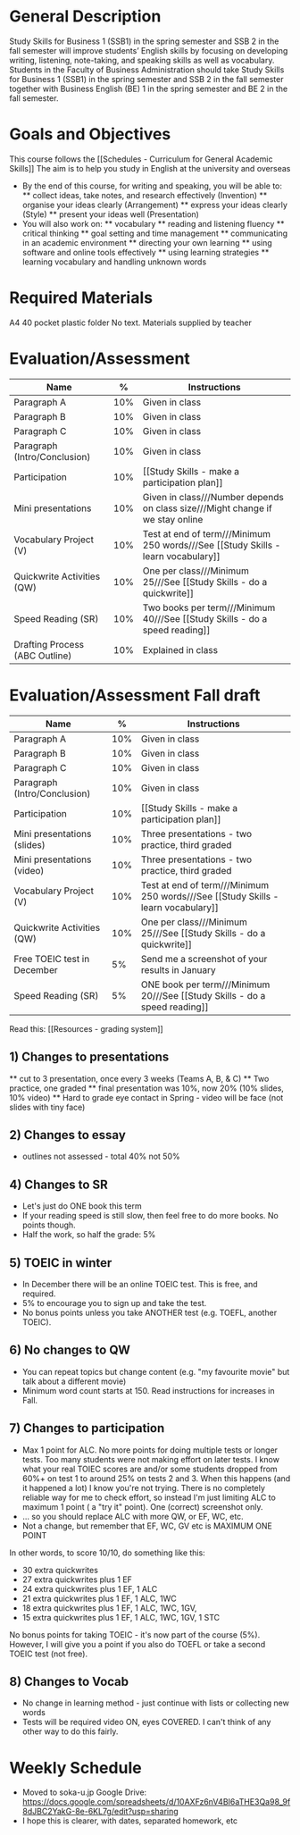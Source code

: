 # General Description
Study Skills for Business 1 (SSB1) in the spring semester and SSB 2 in the fall semester will improve students’
English skills by focusing on developing writing, listening, note-taking, and speaking skills as well as vocabulary.
Students in the Faculty of Business Administration should take Study Skills for Business 1 (SSB1) in the spring
semester and SSB 2 in the fall semester together with Business English (BE) 1 in the spring semester and BE 2 in
the fall semester.

# Goals and Objectives
This course follows the [[Schedules - Curriculum for General Academic Skills]]
The aim is to help you study in English at the university and overseas

* By the end of this course, for writing and speaking, you will be able to:
** collect ideas, take notes, and research effectively (Invention)
** organise your ideas clearly (Arrangement)
** express your ideas clearly (Style)
** present your ideas well (Presentation)
* You will also work on:
** vocabulary
** reading and listening fluency
** critical thinking
** goal setting and time management
** communicating in an academic environment
** directing your own learning
** using software and online tools effectively
** using learning strategies
** learning vocabulary and handling unknown words

# Required Materials
A4 40 pocket plastic folder
No text. Materials supplied by teacher

# Evaluation/Assessment
Name                        |%      |Instructions
----------------------------|-------|-------------
Paragraph A                 |10%    |Given in class
Paragraph B                 |10%    |Given in class    
Paragraph C                 |10%    |Given in class
Paragraph (Intro/Conclusion)|10%|Given in class
Participation               |10%    |[[Study Skills - make a participation plan]]   
Mini presentations          |10%    |Given in class///Number depends on class size///Might change if we stay online
Vocabulary Project (V)      |10%    |Test at end of term///Minimum 250 words///See [[Study Skills - learn vocabulary]]
Quickwrite Activities (QW)  |10%    |One per class///Minimum 25///See [[Study Skills - do a quickwrite]]    
Speed Reading (SR)          |10%    |Two books per term///Minimum 40///See [[Study Skills - do a speed reading]]
Drafting Process (ABC Outline)|10%  |Explained in class
 


# Evaluation/Assessment Fall draft
Name                        |%      |Instructions
----------------------------|-------|-------------
Paragraph A                 |10%    |Given in class
Paragraph B                 |10%    |Given in class    
Paragraph C                 |10%    |Given in class
Paragraph (Intro/Conclusion)|10%    |Given in class
Participation               |10%    |[[Study Skills - make a participation plan]]   
Mini presentations (slides) |10%    |Three presentations - two practice, third graded
Mini presentations (video)  |10%    |Three presentations - two practice, third graded
Vocabulary Project (V)      |10%    |Test at end of term///Minimum 250 words///See [[Study Skills - learn vocabulary]]
Quickwrite Activities (QW)  |10%    |One per class///Minimum 25///See [[Study Skills - do a quickwrite]]    
Free TOEIC test in December |5%     |Send me a screenshot of your results in January
Speed Reading (SR)          |5%     |ONE book per term///Minimum 20///See [[Study Skills - do a speed reading]]


Read this: [[Resources - grading system]]

 

## 1) Changes to presentations
** cut to 3 presentation, once every 3 weeks (Teams A, B, & C) 
** Two practice, one graded
** final presentation was 10%, now 20% (10% slides, 10% video)
** Hard to grade eye contact in Spring - video will be face (not slides with tiny face)

## 2) Changes to essay
* outlines not assessed  - total 40% not 50%

## 4) Changes to SR
* Let's just do ONE book this term
* If your reading speed is still slow, then feel free to do more books. No points though. 
* Half the work, so half the grade: 5% 

## 5) TOEIC in winter
* In December there will be an online TOEIC test. This is free, and required.
* 5% to encourage you to sign up and take the test. 
* No bonus points unless you take ANOTHER test (e.g. TOEFL, another TOEIC). 

## 6) No changes to QW
* You can repeat topics but change content (e.g. "my favourite movie" but talk about a different movie)
* Minimum word count starts at 150. Read instructions for increases in Fall. 

## 7) Changes to participation
* Max 1 point for ALC. No more points for doing multiple tests or longer tests. Too many students were not making effort on later tests. I know what your real TOIEC scores are and/or some students dropped from 60%+ on test 1 to around 25% on tests 2 and 3. When this happens (and it happened a lot) I know you're not trying. There is no completely reliable way for me to check effort, so instead I'm just limiting ALC to maximum 1 point ( a "try it" point). One (correct) screenshot only. 
* ... so you should replace ALC with more QW, or EF, WC, etc. 
* Not a change, but remember that EF, WC, GV etc is MAXIMUM ONE POINT

In other words, to score 10/10, do something like this:
* 30 extra quickwrites
* 27 extra quickwrites plus 1 EF  
* 24 extra quickwrites plus 1 EF, 1 ALC
* 21 extra quickwrites plus 1 EF, 1 ALC, 1WC
* 18 extra quickwrites plus 1 EF, 1 ALC, 1WC, 1GV, 
* 15 extra quickwrites plus 1 EF, 1 ALC, 1WC, 1GV, 1 STC

No bonus points for taking TOEIC - it's now part of the course (5%). However, I will give you a point if you also do TOEFL or take a second TOEIC test (not free). 


## 8) Changes to Vocab
* No change in learning method - just continue with lists or collecting new words
* Tests will be required video ON, eyes COVERED. I can't think of any other way to do this fairly. 



# Weekly Schedule
* Moved to soka-u.jp Google Drive: https://docs.google.com/spreadsheets/d/10AXFz6nV4BI6aTHE3Qa98_9f8dJBC2YakG-8e-6KL7g/edit?usp=sharing
* I hope this is clearer, with dates, separated homework, etc


